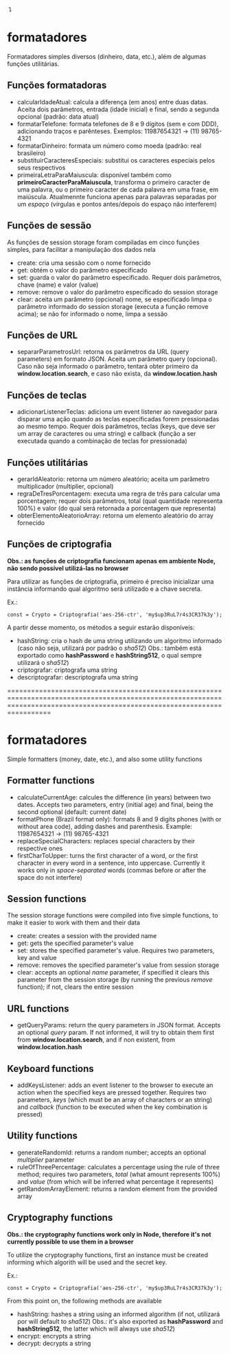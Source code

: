 &#12746;
# formatadores
Formatadores simples diversos (dinheiro, data, etc.), além de algumas funções utilitárias.

## Funções formatadoras
- calcularIdadeAtual: calcula a diferença (em anos) entre duas datas. Aceita dois parâmetros, entrada (idade inicial) e final, sendo a segunda opcional (padrão: data atual)
- formatarTelefone: formata telefones de 8 e 9 dígitos (sem e com DDD), adicionando traços e parênteses. Exemplos: 11987654321 -> (11) 98765-4321
- formatarDinheiro: formata um número como moeda (padrão: real brasileiro)
- substituirCaracteresEspeciais: substitui os caracteres especiais pelos seus respectivos
- primeiraLetraParaMaiuscula: disponível também como **primeiroCaracterParaMaiuscula**, transforma o primeiro caracter de uma palavra, ou o primeiro caracter de cada palavra em uma frase, em maiúscula. Atualmennte funciona apenas para palavras separadas por um *espaço* (vírgulas e pontos antes/depois do espaço não interferem)

## Funções de sessão
As funções de session storage foram compiladas em cinco funções simples, para facilitar a manipulação dos dados nela
- create: cria uma sessão com o nome fornecido
- get: obtém o valor do parâmetro especificado
- set: guarda o valor do parâmetro especificado. Requer dois parâmetros, chave (name) e valor (value)
- remove: remove o valor do parâmetro especificado do session storage
- clear: aceita um parâmetro (opcional) nome, se especificado limpa o parâmetro informado do session storage (executa a função remove acima); se não for informado o nome, limpa a sessão

## Funções de URL
- separarParametrosUrl: retorna os parâmetros da URL (query parameters) em formato JSON. Aceita um parâmetro query (opcional). Caso não seja informado o parâmetro, tentará obter primeiro da **window.location.search**, e caso não exista, da **window.location.hash**

## Funções de teclas
- adicionarListenerTeclas: adiciona um event listener ao navegador para disparar uma ação quando as teclas especificadas forem pressionadas ao mesmo tempo. Requer dois parâmetros, teclas (keys, que deve ser um array de caracteres ou uma string) e callback (função a ser executada quando a combinação de teclas for pressionada)

## Funções utilitárias
- gerarIdAleatorio: retorna um número aleatório; aceita um parâmetro multiplicador (multiplier, opcional)
- regraDeTresPorcentagem: executa uma regra de três para calcular uma porcentagem; requer dois parâmetros, total (qual quantidade representa 100%) e valor (do qual será retornada a porcentagem que representa)
- obterElementoAleatorioArray: retorna um elemento aleatório do array fornecido

## Funções de criptografia
**Obs.: as funções de criptografia funcionam apenas em ambiente Node, não sendo possível utilizá-las no browser**

Para utilizar as funções de criptografia, primeiro é preciso inicializar uma instância informando qual algoritmo será utilizado e a chave secreta.

Ex.:
```
const = Crypto = Criptografia('aes-256-ctr', 'my$up3RuL7r4s3CR37k3y');
```

A partir desse momento, os métodos a seguir estarão disponíveis:

- hashString: cria o hash de uma string utilizando um algoritmo informado (caso não seja, utilizará por padrão o *sha512*)
  Obs.: também está exportado como **hashPassword** e **hashString512**, o qual sempre utilizará o *sha512*)
- criptografar: criptografa uma string
- descriptografar: descriptografa uma string

=============================================================================================================================================================================

# formatadores
Simple formatters (money, date, etc.), and also some utility functions

## Formatter functions
- calculateCurrentAge: calcules the difference (in years) between two dates. Accepts two parameters, entry (initial age) and final, being the second optional (default: current date)
- formatPhone (Brazil format only): formats 8 and 9 digits phones (with or without area code), adding dashes and parenthesis. Example: 11987654321 -> (11) 98765-4321
- replaceSpecialCharacters: replaces special characters by their respective ones
- firstCharToUpper: turns the first character of a word, or the first character in every word in a sentence, into uppercase. Currently it works only in *space-separated* words (commas before or after the space do not interfere)

## Session functions
The session storage functions were compiled into five simple functions, to make it easier to work with them and their data
- create: creates a session with the provided name
- get: gets the specified parameter's value
- set: stores the specified parameter's value. Requires two parameters, key and value
- remove: removes the specified parameter's value from session storage
- clear: accepts an optional *name* parameter, if specified it clears this parameter from the session storage (by running the previous *remove* function); if not, clears the entire session

## URL functions
- getQueryParams: return the query parameters in JSON format. Accepts an optional *query* param. If not informed, it will try to obtain them first from **window.location.search**, and if non existent, from **window.location.hash**

## Keyboard functions
- addKeysListener: adds an event listener to the browser to execute an action when the specified keys are pressed together. Requires two parameters, *keys* (which must be an array of characters or an string) and *callback* (function to be executed when the key combination is pressed)

## Utility functions
- generateRandomId: returns a random number; accepts an optional *multiplier* parameter
- ruleOfThreePercentage: calculates a percentage using the rule of three method; requires two parameters, *total* (what amount represents 100%) and *value* (from which will be inferred what percentage it represents)
- getRandomArrayElement: returns a random element from the provided array

## Cryptography functions
**Obs.: the cryptography functions work only in Node, therefore it's not currently possible to use them in a browser**

To utilize the cryptography functions, first an instance must be created informing which algorith will be used and the secret key.

Ex.:
```
const = Crypto = Criptografia('aes-256-ctr', 'my$up3RuL7r4s3CR37k3y');
```

From this point on, the following methods are available

- hashString: hashes a string using an informed algorithm (if not, utilizará por will default to *sha512*)
  Obs.: it's also exported as **hashPassword** and **hashString512**, the latter which will always use *sha512*)
- encrypt: encrypts a string
- decrypt: decrypts a string